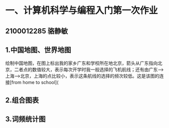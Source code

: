 
# 一、计算机科学与编程入门第一次作业
## 2100012285 骆静敏
## 1.中国地图、世界地图
绘制中国地图，在图上标出我的家乡广东和学校所在地北京，箭头从广东指向北京，二者点的数值较大，表示每次开学时我一般选择的飞机航线；还有由广东——>上海——>北京，上海的点比较小，表示这条航线的选择的频次较低。这是该图的连接[from home to school](
## 2.组合图表
## 3.词频统计图
